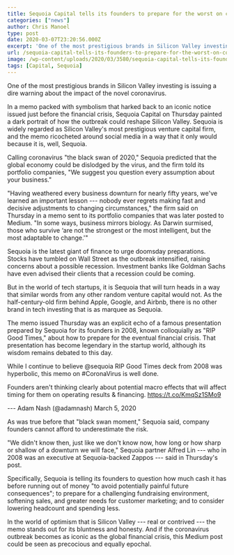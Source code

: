 ```yaml
---
title: Sequoia Capital tells its founders to prepare for the worst on coronavirus
categories: ["news"]
author: Chris Manoel
type: post
date: 2020-03-07T23:20:56.000Z
excerpt: 'One of the most prestigious brands in Silicon Valley investing is issuing a dire warning about the impact of the novel coronavirus. In a memo packed with symbolism that harked back to an iconic notice issued just before the financial crisis, Sequoia Capital on Thursday painted a dark portrait of how the outbreak could reshape&hellip;'
url: /sequoia-capital-tells-its-founders-to-prepare-for-the-worst-on-coronavirus/
image: /wp-content/uploads/2020/03/3580/sequoia-capital-tells-its-founders-to-prepare-for-the-worst-on-coronavirus.jpg
tags: [Capital, Sequoia]
---
```


One of the most prestigious brands in Silicon Valley investing is issuing a dire warning about the impact of the novel coronavirus.

In a memo packed with symbolism that harked back to an iconic notice issued just before the financial crisis, Sequoia Capital on Thursday painted a dark portrait of how the outbreak could reshape Silicon Valley. Sequoia is widely regarded as Silicon Valley's most prestigious venture capital firm, and the memo ricocheted around social media in a way that it only would because it is, well, Sequoia.

Calling coronavirus "the black swan of 2020," Sequoia predicted that the global economy could be dislodged by the virus, and the firm told its portfolio companies, "We suggest you question every assumption about your business."

"Having weathered every business downturn for nearly fifty years, we've learned an important lesson --- nobody ever regrets making fast and decisive adjustments to changing circumstances," the firm said on Thursday in a memo sent to its portfolio companies that was later posted to Medium. "In some ways, business mirrors biology. As Darwin surmised, those who survive ‘are not the strongest or the most intelligent, but the most adaptable to change.'"

Sequoia is the latest giant of finance to urge doomsday preparations. Stocks have tumbled on Wall Street as the outbreak intensified, raising concerns about a possible recession. Investment banks like Goldman Sachs have even advised their clients that a recession could be coming.

But in the world of tech startups, it is Sequoia that will turn heads in a way that similar words from any other random venture capital would not. As the half-century-old firm behind Apple, Google, and Airbnb, there is no other brand in tech investing that is as marquee as Sequoia.

The memo issued Thursday was an explicit echo of a famous presentation prepared by Sequoia for its founders in 2008, known colloquially as "RIP Good Times," about how to prepare for the eventual financial crisis. That presentation has become legendary in the startup world, although its wisdom remains debated to this day.

While I continue to believe @sequoia RIP Good Times deck from 2008 was hyperbolic, this memo on #CoronaVirus is well done.

Founders aren't thinking clearly about potential macro effects that will affect timing for them on operating results & financing. <https://t.co/KmqSz1SMo9>

\--- Adam Nash (@adamnash) March 5, 2020

As was true before that "black swan moment," Sequoia said, company founders cannot afford to underestimate the risk.

"We didn't know then, just like we don't know now, how long or how sharp or shallow of a downturn we will face," Sequoia partner Alfred Lin --- who in 2008 was an executive at Sequoia-backed Zappos --- said in Thursday's post.

Specifically, Sequoia is telling its founders to question how much cash it has before running out of money "to avoid potentially painful future consequences"; to prepare for a challenging fundraising environment, softening sales, and greater needs for customer marketing; and to consider lowering headcount and spending less.

In the world of optimism that is Silicon Valley --- real or contrived --- the memo stands out for its bluntness and honesty. And if the coronavirus outbreak becomes as iconic as the global financial crisis, this Medium post could be seen as precocious and equally epochal.
